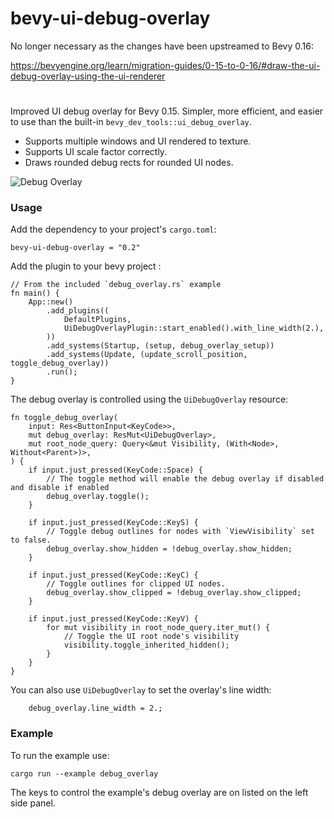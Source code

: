 # bevy-ui-debug-overlay

No longer necessary as the changes have been upstreamed to Bevy 0.16:

https://bevyengine.org/learn/migration-guides/0-15-to-0-16/#draw-the-ui-debug-overlay-using-the-ui-renderer

#

Improved UI debug overlay for Bevy 0.15. 
Simpler, more efficient, and easier to use than the built-in `bevy_dev_tools::ui_debug_overlay`.
* Supports multiple windows and UI rendered to texture.
* Supports UI scale factor correctly.
* Draws rounded debug rects for rounded UI nodes.

![Debug Overlay](debug_overlay.png)
### Usage

Add the dependency to your project's `cargo.toml`:
```
bevy-ui-debug-overlay = "0.2"
```

Add the plugin to your bevy project :
```
// From the included `debug_overlay.rs` example
fn main() {
    App::new()
        .add_plugins((
            DefaultPlugins,
            UiDebugOverlayPlugin::start_enabled().with_line_width(2.),
        ))
        .add_systems(Startup, (setup, debug_overlay_setup))
        .add_systems(Update, (update_scroll_position, toggle_debug_overlay))
        .run();
}
```

The debug overlay is controlled using the `UiDebugOverlay` resource:
```
fn toggle_debug_overlay(
    input: Res<ButtonInput<KeyCode>>,
    mut debug_overlay: ResMut<UiDebugOverlay>,
    mut root_node_query: Query<&mut Visibility, (With<Node>, Without<Parent>)>,
) {
    if input.just_pressed(KeyCode::Space) {
        // The toggle method will enable the debug overlay if disabled and disable if enabled
        debug_overlay.toggle();
    }

    if input.just_pressed(KeyCode::KeyS) {
        // Toggle debug outlines for nodes with `ViewVisibility` set to false.
        debug_overlay.show_hidden = !debug_overlay.show_hidden;
    }

    if input.just_pressed(KeyCode::KeyC) {
        // Toggle outlines for clipped UI nodes.
        debug_overlay.show_clipped = !debug_overlay.show_clipped;
    }

    if input.just_pressed(KeyCode::KeyV) {
        for mut visibility in root_node_query.iter_mut() {
            // Toggle the UI root node's visibility
            visibility.toggle_inherited_hidden();
        }
    }
}
```

You can also use `UiDebugOverlay` to set the overlay's line width:
```
    debug_overlay.line_width = 2.;
```

### Example
To run the example use:
```
cargo run --example debug_overlay
```
The keys to control the example's debug overlay are on listed on the left side panel.



